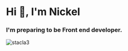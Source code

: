 <h1 align="left">Hi 👋, I'm Nickel</h1>
<h3 align="left">I'm preparing to be Front end developer.</h3>

<p><img align="left" src="https://github-readme-stats.vercel.app/api/top-langs?username=stacla3&show_icons=true&locale=en&layout=compact" alt="stacla3" /></p>
